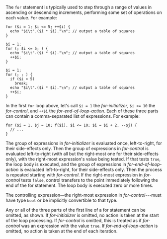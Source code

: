 The `for` statement is typically used to step through a range of values in ascending or descending increments, performing some set of operations
on each value.  For example:

```Hack
for ($i = 1; $i <= 5; ++$i) {
  echo "$i\t".($i * $i)."\n"; // output a table of squares
}

$i = 1;
for (; $i <= 5; ) {
  echo "$i\t".($i * $i)."\n"; // output a table of squares
  ++$i;
}

$i = 1;
for (; ; ) {
  if ($i > 5)
    break;
  echo "$i\t".($i * $i)."\n"; // output a table of squares
  ++$i;
}
```

In the first `for` loop above, let's call `$i = 1` the *for-initializer*, `$i <= 10` the *for-control*, and `++$i` the *for-end-of-loop-action*.
Each of these three parts can contain a comma-separated list of expressions.  For example:

```Hack no-extract
for ($i = 1, $j = 10; f($i), $i <= 10; $i = $i + 2, --$j) {
  // ...
}
```

The group of expressions in *for-initializer* is evaluated once, left-to-right, for their side-effects only. Then the group of expressions
in *for-control* is evaluated left-to-right (with all but the right-most one for their side-effects only), with the right-most expression's
value being tested. If that tests `true`, the loop body is executed, and the group of expressions in *for-end-of-loop-action* is evaluated
left-to-right, for their side-effects only. Then the process is repeated starting with *for-control*. If the right-most expression in
*for-control* tests `false`, control transfers to the point immediately following the end of the for statement. The loop body is executed zero or more times.

The controlling expression&mdash;the right-most expression in *for-control*---must have type `bool` or be implicitly convertible to that type.

Any or all of the three parts of the first line of a for statement can be omitted, as shown. If *for-initializer* is omitted, no action
is taken at the start of the loop processing. If *for-control* is omitted, this is treated as if *for-control* was an expression with the
value `true`. If *for-end-of-loop-action* is omitted, no action is taken at the end of each iteration.
